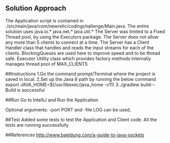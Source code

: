 ## Solution Approach

The Application script is contained in ./src/main/java/com/newrelic/codingchallenge/Main.java. 
The entire solution uses java.io.* java.net.* java.util.* 
The Server was limited to a Fixed Thread pool, by using the Executors package. 
The Server does not allow any more than 5 clients to connect at a time. 
The Server has a Client Handler class that handles and reads the input streams for each of the clients. 
BlockingQueues are used here to improve speed and to be thread safe. Executor Utility class which provides factory methods
Internally manages thread pool of MAX_CLIENTS


##Instructions
1.Go the command prompt/Terminal where the project is saved in local.
2.Set up the Java 8 path by running the below command
export JAVA_HOME=$(/usr/libexec/java_home -v11)
3../gradlew build-- Build is successful

##Run
Go to IntelliJ and Run the Application 

Optional arguments: -port PORT and -file LOG can be used, 

##Test
Added some tests to test the Application and Client code.
All the tests are running successfully

##References
http://www.baeldung.com/a-guide-to-java-sockets
